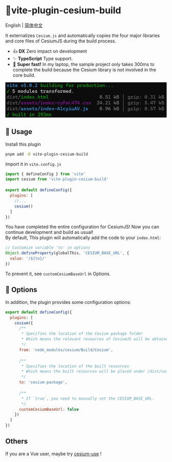 # :tada:vite-plugin-cesium-build

English | [简体中文](/README.zh-CN.md)

It externalizes `Cesium.js` and automatically copies the four major libraries and core files of CesiumJS during the build process.

- :+1: **DX** Zero impact on development
- :sparkles: **TypeScript** Type support.
- :rocket: **Super fast!** In my laptop, the sample project only takes 300ms to complete the build because the Cesium library is not involved in the core build.

![Alt text](readme-image.png)

## :memo: Usage

Install this plugin

```sh
pnpm add -D vite-plugin-cesium-build
```

Import it in `vite.config.js`

```javascript
import { defineConfig } from 'vite'
import cesium from 'vite-plugin-cesium-build'

export default defineConfig({
  plugins: [
    //...
    cesium()
  ]
})
```

You have completed the entire configuration for CesiumJS! Now you can continue development and build as usual!  
By default, This plugin will automatically add the code to your `index.html`:

```javascript
// Customize variable 'to' in options
Object.defineProperty(globalThis, 'CESIUM_BASE_URL', {
  value: '/${to}/'
})
```

To prevent it, see `customCesiumBaseUrl` in Options.

## :wrench: Options

In addition, the plugin provides some configuration options:

```javascript
export default defineConfig({
  plugins: [
    cesium({
      /**
       * Specifies the location of the Cesium package folder
       * Which means the relevant resources of CesiumJS will be obtained from this folder
       */
      from: 'node_modules/cesium/Build/Cesium',

      /**
       * Specifies the location of the built resources
       * Which means the built resources will be placed under /dist/cesium-package/
       */
      to: 'cesium-package',
      
      /**
       * If `true`, you need to manually set the CESIUM_BASE_URL.
       */
      customCesiumBaseUrl: false
    })
  ]
})
```

## Others
If you are a Vue user, maybe try [cesium-use](https://s3xysteak.github.io/cesium-use/) !
